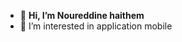 - 👋 **Hi, I’m Noureddine haithem**
- 👀 I’m interested in application mobile 

<!---
Norldinho/Norldinho is a ✨ special ✨ repository because its `README.md` (this file) appears on your GitHub profile.
You can click the Preview link to take a look at your changes.
--->
